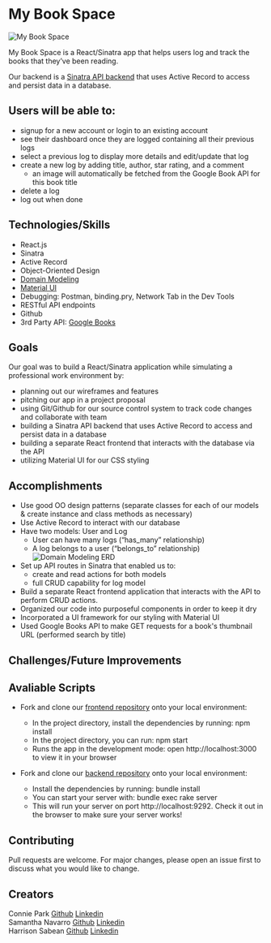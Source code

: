 # My Book Space
![My Book Space](https://i.imgur.com/qguxL5k.png)

My Book Space is a React/Sinatra app that helps users log and track the books that they’ve been reading.

Our backend is a [Sinatra API backend](https://github.com/conniedc1206/phase-3-project-sinatra-backend) that uses Active Record to access and persist data in a database.

## Users will be able to:
* signup for a new account or login to an existing account
* see their dashboard once they are logged containing all their previous logs
* select a previous log to display more details and edit/update that log
* create a new log by adding title, author, star rating, and a comment 
    * an image will automatically be fetched from the Google Book API for this book title
* delete a log 
* log out when done

## Technologies/Skills
* React.js
* Sinatra
* Active Record
* Object-Oriented Design
* [Domain Modeling](https://dbdiagram.io/home)
* [Material UI](https://mui.com/)
* Debugging: Postman, binding.pry, Network Tab in the Dev Tools
* RESTful API endpoints
* Github
* 3rd Party API: [Google Books](https://developers.google.com/books/docs/v1/using#PerformingSearch)

## Goals
Our goal was to build a React/Sinatra application while simulating a professional work environment by:
* planning out our wireframes and features
* pitching our app in a project proposal
* using Git/Github for our source control system to track code changes and collaborate with team
* building a Sinatra API backend that uses Active Record to access and persist data in a database
* building a separate React frontend that interacts with the database via the API
* utilizing Material UI for our CSS styling

## Accomplishments
* Use good OO design patterns (separate classes for each of our models & create instance and class methods as necessary)
* Use Active Record to interact with our database
* Have two models: User and Log
    * User can have many logs (“has_many” relationship)
    * A log belongs to a user (“belongs_to” relationship)
![Domain Modeling ERD](https://i.imgur.com/dUuYL38.png)
* Set up API routes in Sinatra that enabled us to:
    * create and read actions for both models
    * full CRUD capability for log model
* Build a separate React frontend application that interacts with the API to perform CRUD actions.
* Organized our code into purposeful components in order to keep it dry
* Incorporated a UI framework for our styling with Material UI
* Used Google Books API to make GET requests for a book's thumbnail URL (performed search by title)

## Challenges/Future Improvements


## Avaliable Scripts
* Fork and clone our [frontend repository](https://github.com/conniedc1206/phase-3-project-react-frontend) onto your local environment:
    * In the project directory, install the dependencies by running: npm install
    * In the project directory, you can run: npm start
    * Runs the app in the development mode: open http://localhost:3000 to view it in your browser

* Fork and clone our [backend repository](https://github.com/conniedc1206/phase-3-project-sinatra-backend) onto your local environment:
    * Install the dependencies by running: bundle install
    * You can start your server with: bundle exec rake server
    * This will run your server on port http://localhost:9292. Check it out in the browser to make sure your server works!

## Contributing
Pull requests are welcome. For major changes, please open an issue first to discuss what you would like to change.

Creators
---
Connie Park [Github](https://github.com/conniedc1206)  [Linkedin](https://www.linkedin.com/in/conniepark2)  
Samantha Navarro [Github](https://github.com/samantha-navarro)  [Linkedin](https://www.linkedin.com/in/samantha-navarro8/)  
Harrison Sabean [Github](https://github.com/Hsabes)  [Linkedin](https://www.linkedin.com/in/harrison-sabean/)  
